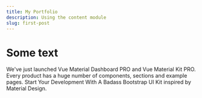 ```yaml
---
title: My Portfolio 
description: Using the content module
slug: first-post
---
```



# Some text

We've just launched Vue Material Dashboard PRO and Vue Material Kit PRO. Every product has a huge number of components, sections and example pages. Start Your Development With A Badass Bootstrap UI Kit inspired by Material Design. 
